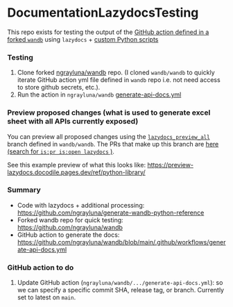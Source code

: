 # DocumentationLazydocsTesting

This repo exists for testing the output of the [GitHub action defined in a forked  `wandb`](https://github.com/ngrayluna/wandb/blob/main/.github/workflows/generate-api-docs.yml) using  `lazydocs` + [custom Python scripts](https://github.com/ngrayluna/generate-wandb-python-reference)

### Testing

1. Clone forked [ngrayluna/wandb](https://github.com/ngrayluna/wandb) repo.
   (I cloned `wandb/wandb` to quickly iterate GitHub action yml file defined in `wandb` repo i.e. not need access to store github secrets, etc.).
2. Run the action in `ngrayluna/wandb` [generate-api-docs.yml](https://github.com/ngrayluna/wandb/blob/main/.github/workflows/generate-api-docs.yml)

### Preview proposed changes (what is used to generate excel sheet with all APIs currently exposed)
You can preview all proposed changes using the [`lazydocs_preview_all`](https://github.com/wandb/wandb/tree/lazydocs_preview_all) branch defined in `wandb/wandb`. The PRs that make up this branch are [here (search for `is:pr is:open lazydocs` )](https://github.com/wandb/wandb/pulls?q=is%3Apr+is%3Aopen+lazydocs).

See this example preview of what this looks like: https://preview-lazydocs.docodile.pages.dev/ref/python-library/

### Summary
* Code with lazydocs + additional processing: https://github.com/ngrayluna/generate-wandb-python-reference
* Forked wandb repo for quick testing: https://github.com/ngrayluna/wandb
* GitHub action to generate the docs: https://github.com/ngrayluna/wandb/blob/main/.github/workflows/generate-api-docs.yml

###  GitHub action to do
1. Update GitHub action (`ngrayluna/wandb/.../generate-api-docs.yml`): so we can specify a specific commit SHA, release tag, or branch. Currently set to latest on `main`.
